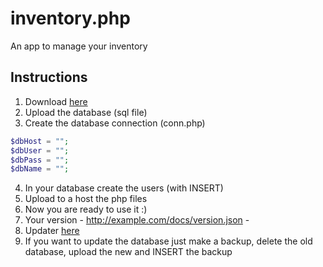 # inventory.php
 An app to manage your inventory
## Instructions
1. Download [here](https://git.rahcode.com/inventory.php/releases/tag/Base)
2. Upload the database (sql file)
3. Create the database connection (conn.php)
```php
$dbHost = "";
$dbUser = "";
$dbPass = "";
$dbName = "";
```
4. In your database create the users (with INSERT)
5. Upload to a host the php files
6. Now you are ready to use it :)
7. Your version - http://example.com/docs/version.json -
8. Updater [here](https://git.rahcode.com/inventory.php/releases/tag/Update)
9. If you want to update the database just make a backup, delete the old database, upload the new and INSERT the backup
